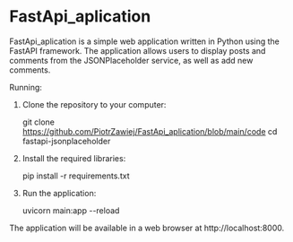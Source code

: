 # FastApi_aplication
FastApi_aplication is a simple web application written in Python using the FastAPI framework. The application allows users to
display posts and comments from the JSONPlaceholder service, as well as add new comments.


Running:

1. Clone the repository to your computer:

    git clone https://github.com/PiotrZawiej/FastApi_aplication/blob/main/code
    cd fastapi-jsonplaceholder

2. Install the required libraries:

    pip install -r requirements.txt

3. Run the application:

    uvicorn main:app --reload

The application will be available in a web browser at http://localhost:8000.
